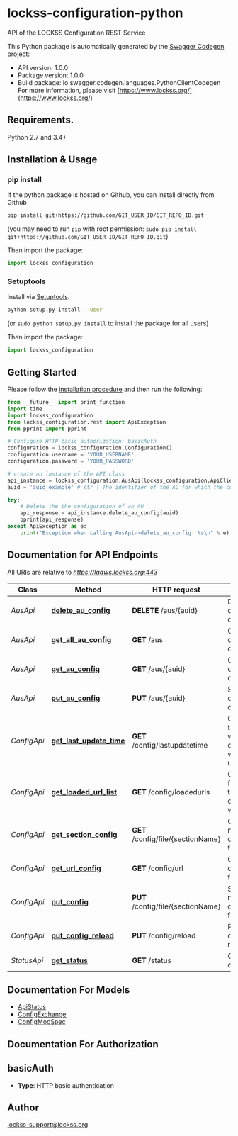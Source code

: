 # lockss-configuration-python
API of the LOCKSS Configuration REST Service

This Python package is automatically generated by the [Swagger Codegen](https://github.com/swagger-api/swagger-codegen) project:

- API version: 1.0.0
- Package version: 1.0.0
- Build package: io.swagger.codegen.languages.PythonClientCodegen
For more information, please visit [https://www.lockss.org/](https://www.lockss.org/)

## Requirements.

Python 2.7 and 3.4+

## Installation & Usage
### pip install

If the python package is hosted on Github, you can install directly from Github

```sh
pip install git+https://github.com/GIT_USER_ID/GIT_REPO_ID.git
```
(you may need to run `pip` with root permission: `sudo pip install git+https://github.com/GIT_USER_ID/GIT_REPO_ID.git`)

Then import the package:
```python
import lockss_configuration 
```

### Setuptools

Install via [Setuptools](http://pypi.python.org/pypi/setuptools).

```sh
python setup.py install --user
```
(or `sudo python setup.py install` to install the package for all users)

Then import the package:
```python
import lockss_configuration
```

## Getting Started

Please follow the [installation procedure](#installation--usage) and then run the following:

```python
from __future__ import print_function
import time
import lockss_configuration
from lockss_configuration.rest import ApiException
from pprint import pprint

# Configure HTTP basic authorization: basicAuth
configuration = lockss_configuration.Configuration()
configuration.username = 'YOUR_USERNAME'
configuration.password = 'YOUR_PASSWORD'

# create an instance of the API class
api_instance = lockss_configuration.AusApi(lockss_configuration.ApiClient(configuration))
auid = 'auid_example' # str | The identifier of the AU for which the configuration is\\ \\ to be deleted

try:
    # Delete the the configuration of an AU
    api_response = api_instance.delete_au_config(auid)
    pprint(api_response)
except ApiException as e:
    print("Exception when calling AusApi->delete_au_config: %s\n" % e)

```

## Documentation for API Endpoints

All URIs are relative to *https://laaws.lockss.org:443*

Class | Method | HTTP request | Description
------------ | ------------- | ------------- | -------------
*AusApi* | [**delete_au_config**](docs/AusApi.md#delete_au_config) | **DELETE** /aus/{auid} | Delete the the configuration of an AU
*AusApi* | [**get_all_au_config**](docs/AusApi.md#get_all_au_config) | **GET** /aus | Get the configurations of all AUs
*AusApi* | [**get_au_config**](docs/AusApi.md#get_au_config) | **GET** /aus/{auid} | Get the configuration of an AU
*AusApi* | [**put_au_config**](docs/AusApi.md#put_au_config) | **PUT** /aus/{auid} | Store the configuration of an AU
*ConfigApi* | [**get_last_update_time**](docs/ConfigApi.md#get_last_update_time) | **GET** /config/lastupdatetime | Get the timestamp when the configuration was last updated
*ConfigApi* | [**get_loaded_url_list**](docs/ConfigApi.md#get_loaded_url_list) | **GET** /config/loadedurls | Get the URLs from which the configuration was loaded
*ConfigApi* | [**get_section_config**](docs/ConfigApi.md#get_section_config) | **GET** /config/file/{sectionName} | Get the named configuration file
*ConfigApi* | [**get_url_config**](docs/ConfigApi.md#get_url_config) | **GET** /config/url | Get the configuration file for a URL
*ConfigApi* | [**put_config**](docs/ConfigApi.md#put_config) | **PUT** /config/file/{sectionName} | Store the named configuration file
*ConfigApi* | [**put_config_reload**](docs/ConfigApi.md#put_config_reload) | **PUT** /config/reload | Request a configuration reload
*StatusApi* | [**get_status**](docs/StatusApi.md#get_status) | **GET** /status | Get the status of the service


## Documentation For Models

 - [ApiStatus](docs/ApiStatus.md)
 - [ConfigExchange](docs/ConfigExchange.md)
 - [ConfigModSpec](docs/ConfigModSpec.md)


## Documentation For Authorization


## basicAuth

- **Type**: HTTP basic authentication


## Author

lockss-support@lockss.org

